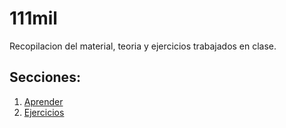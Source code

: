 111mil
======

Recopilacion del material, teoria y ejercicios trabajados en clase.

## Secciones:

1. [Aprender](aprender/)
1. [Ejercicios](ejercicios/)
